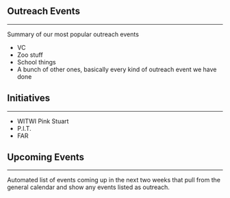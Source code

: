 ## Outreach Events
___
Summary of our most popular outreach events
* VC
* Zoo stuff
* School things
* A bunch of other ones, basically every kind of outreach event we have done

## Initiatives
___
* WITWI Pink Stuart
* P.I.T.
* FAR

## Upcoming Events
___
Automated list of events coming up in the next two weeks that pull from the general calendar and show any events listed as outreach.